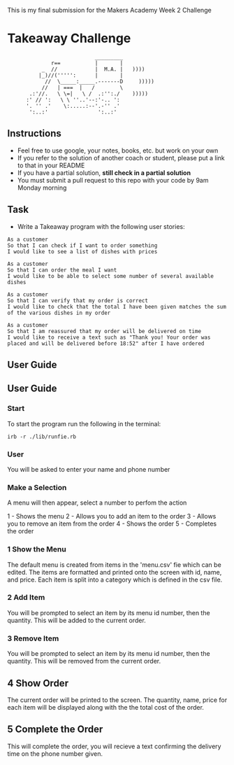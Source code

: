 This is my final submission for the Makers Academy Week 2 Challenge

Takeaway Challenge
==================
```
                            _________
              r==           |       |
           _  //            |  M.A. |   ))))
          |_)//(''''':      |       |
            //  \_____:_____.-------D     )))))
           //   | ===  |   /        \
       .:'//.   \ \=|   \ /  .:'':./    )))))
      :' // ':   \ \ ''..'--:'-.. ':
      '. '' .'    \:.....:--'.-'' .'
       ':..:'                ':..:'

 ```

Instructions
-------

* Feel free to use google, your notes, books, etc. but work on your own
* If you refer to the solution of another coach or student, please put a link to that in your README
* If you have a partial solution, **still check in a partial solution**
* You must submit a pull request to this repo with your code by 9am Monday morning

Task
-----

* Write a Takeaway program with the following user stories:

```
As a customer
So that I can check if I want to order something
I would like to see a list of dishes with prices

As a customer
So that I can order the meal I want
I would like to be able to select some number of several available dishes

As a customer
So that I can verify that my order is correct
I would like to check that the total I have been given matches the sum of the various dishes in my order

As a customer
So that I am reassured that my order will be delivered on time
I would like to receive a text such as "Thank you! Your order was placed and will be delivered before 18:52" after I have ordered
```

User Guide
-----

User Guide
-----

### Start

To start the program run the following in the terminal:
```
irb -r ./lib/runfie.rb
```

### User
You will be asked to enter your name and phone number

### Make a Selection
A menu will then appear, select a number to perfom the action

1 - Shows the menu
2 - Allows you to add an item to the order
3 - Allows you to remove an item from the order
4 - Shows the order
5 - Completes the order

### 1 Show the Menu
The default menu is created from items in the 'menu.csv' fie which can be edited. The items are formatted and printed onto the screen with id, name, and price. Each item is split into a category which is defined in the csv file.

### 2 Add Item
You will be prompted to select an item by its menu id number, then the quantity. This will be added to the current order.

### 3 Remove Item
You will be prompted to select an item by its menu id number, then the quantity. This will be removed from the current order.

## 4 Show Order
The current order will be printed to the screen. The quantity, name, price for each item will be displayed along with the the total cost of the order.

## 5 Complete the Order
This will complete the order, you will recieve a text confirming the delivery time on the phone number given.